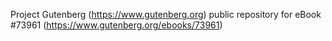 Project Gutenberg (https://www.gutenberg.org) public repository for
eBook #73961 (https://www.gutenberg.org/ebooks/73961)
